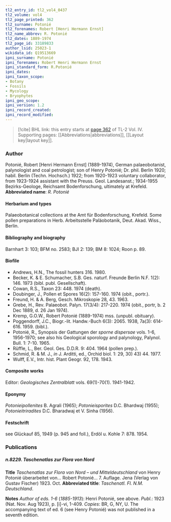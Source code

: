 ```yaml
---
tl2_entry_id: tl2_vol4_0437
tl2_volume: vol4
tl2_page_printed: 362
tl2_surname: Potonié
tl2_forenames: Robert [Henri Hermann Ernst]
tl2_name_abbrev: R. Potonié
tl2_dates: 1889-1974
tl2_page_id: 33189833
author_lsid: 25023-1
wikidata_id: Q19513669
ipni_surname: Potonié
ipni_forenames: Robert Henri Hermann Ernst
ipni_standard_form: R.Potonié
ipni_dates: 
ipni_taxon_scope: 
- Botany
- Fossils
- Mycology
- Bryophytes
ipni_geo_scope: 
ipni_version: 1.2
ipni_record_created: 
ipni_record_modified:
---
```



> [!cite] BHL link: this entry starts at [page 362](https://www.biodiversitylibrary.org/page/33189833) of TL-2 Vol. IV.
> Supporting pages: [[Abbreviations|abbreviations]], [[Layout key|layout key]].

### Author

Potonié, Robert \[Henri Hermann Ernst\] (1889-1974), German palaeobotanist, palynologist and coal petrologist; son of Henry Potonié; Dr. phil. Berlin 1920; habil. Berlin (Techn. Hochsch.) 1922; from 1920-1923 voluntary collaborator, from 1923-1924 assistant with the Preuss. Geol. Landesanst.; 1934-1955 Bezirks-Geologe, Reichsamt Bodenforschung, ultimately at Krefeld. 
**Abbreviated name**: *R. Potonié*

#### Herbarium and types

Palaeobotanical collections at the Amt für Bodenforschung, Krefeld. Some pollen preparations in Herb. Arbeitsstelle Paläobotanik, Deut. Akad. Wiss., Berlin.

#### Bibliography and biography

Barnhart 3: 103; BFM no. 2583; BJI 2: 139; BM 8: 1024; Roon p. 89.

#### Biofile

- Andrews, H.N., The fossil hunters 316. 1980.
- Becker, K. & E. Schumacher, S.B. Ges. naturf. Freunde Berlin N.F. 1(2): 146. 1973 (bibl. publ. Gesellschaft).
- Cowan, R.S., Taxon 23: 448. 1974 (death).
- Doubinger, J., Pollen et Spores 16(2): 157-160. 1974 (obit., portr.).
- Freund, H. & A. Berg, Gesch. Mikroskopie 28, 43. 1963.
- Grebe, H., Rev. Palaeobot. Palyn. 17(3/4): 217-220. 1974 (obit., portr, b. 2 Dec 1889, d. 26 Jan 1974).
- Kremp, G.O.W., Robert Potonié (1889-1974) mss. (unpubl. obituary).
- Poggendorff, J.C., Biogr.-lit. Handw.-Buch 6(3): 2065. 1938, 7a(3): 614-616. 1959. (bibl.).
- Potonié, R., Synopsis der Gattungen der *sporne dispersae* vols. 1-6, 1956-1970; see also his Geological sporology and palynology, Palynol. Bull. 1: 7-10. 1965.
- Rüffle, L., Ber. Geol. Ges. D.D.R. 9: 404. 1964 (pollen prep.).
- Schmid, R. & M. J., *in* J. Arditti, ed., Orchid biol. 1: 29, 30) 43) 44. 1977.
- Wulff, E.V., Intr. hist. Plant Geogr. 92, 178. 1943.

#### Composite works

Editor: *Geologisches Zentralblatt* vols. 69(1)-70(1). 1941-1942.

#### Eponymy

*Potonieipollenites* B. Agrali (1965); *Potonieisporites* D.C. Bhardwaj (1955); *Potonieitriradites* D.C. Bharadwaj et V. Sinha (1956).

#### Festschrift

see Glückauf 85, 1949 (p. 945 and foll.), Erdöl u. Kohle 7: 878. 1954.

### Publications

##### n.8229. Taschenatlas zur Flora von Nord

**Title**
*Taschenatlas zur Flora von Nord* – *und Mitteldeutschland* von Henry Potonié überarbeitet von... Robert Potonié... 7. Auflage. Jena (Verlag von Gustav Fischer) 1923. Oct.
**Abbreviated title**: *Taschenatl. Fl. N.M. Deutschland*.

**Notes**
*Author of eds. 1-6* (*1885-1913*): Henri Potonié, see above.
*Publ*.: 1923 (Nat. Nov. Aug 1923), p. \[i\]-vi, 1-409. *Copies*: BR, G, NY, U. The accompanying text of ed. 6 (see Henry Potonié) was not published in a seventh edition.

